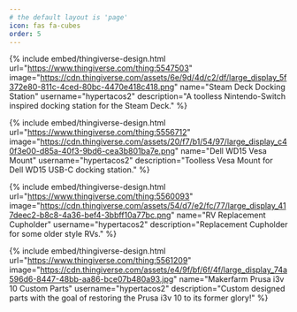 ```yaml
---
# the default layout is 'page'
icon: fas fa-cubes
order: 5
---
```


{% include embed/thingiverse-design.html
   url="https://www.thingiverse.com/thing:5547503"
   image="https://cdn.thingiverse.com/assets/6e/9d/4d/c2/df/large_display_5f372e80-811c-4ced-80bc-4470e418c418.png"
   name="Steam Deck Docking Station"
   username="hypertacos2"
   description="A toolless Nintendo-Switch inspired docking station for the Steam Deck." %}

{% include embed/thingiverse-design.html
   url="https://www.thingiverse.com/thing:5556712"
   image="https://cdn.thingiverse.com/assets/20/f7/b1/54/97/large_display_c40f3e00-d85a-40f3-9bd6-cea3b801ba7e.png"
   name="Dell WD15 Vesa Mount"
   username="hypertacos2"
   description="Toolless Vesa Mount for Dell WD15 USB-C docking station." %}

{% include embed/thingiverse-design.html
   url="https://www.thingiverse.com/thing:5560093"
   image="https://cdn.thingiverse.com/assets/54/d7/e2/fc/77/large_display_417deec2-b8c8-4a36-bef4-3bbff10a77bc.png"
   name="RV Replacement Cupholder"
   username="hypertacos2"
   description="Replacement Cupholder for some older style RVs." %}

{% include embed/thingiverse-design.html
   url="https://www.thingiverse.com/thing:5561209"
   image="https://cdn.thingiverse.com/assets/e4/9f/bf/6f/4f/large_display_74a596d6-8447-48bb-aa86-bce07b480a93.jpg"
   name="Makerfarm Prusa i3v 10 Custom Parts"
   username="hypertacos2"
   description="Custom designed parts with the goal of restoring the Prusa i3v 10 to its former glory!" %}

